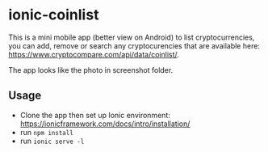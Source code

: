 # ionic-coinlist

This is a mini mobile app (better view on Android) to list cryptocurrencies, you can add, remove or search any cryptocurencies that are available here: https://www.cryptocompare.com/api/data/coinlist/.

The app looks like the photo in screenshot folder.

## Usage 
 - Clone the app then set up Ionic environment: https://ionicframework.com/docs/intro/installation/
 - run `npm install`
 - run `ionic serve -l`
